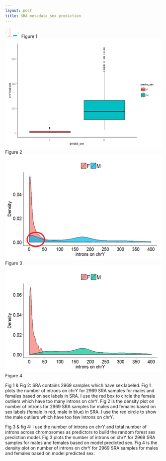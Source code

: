```yaml
---
layout: post
title: SRA metadata sex prediction
---
```

<img src="/images/fulls/before prediction.png" width="48"> 
Figure 1
<img src="/images/fulls/after prediction.png" class="fit image"> 
Figure 2
<img src="/images/fulls/before prediction-1.png" class="fit image"> 
Figure 3
<img src="/images/fulls/after prediction-2.png" class="fit image"> 
Figure 4


Fig 1 & Fig 2: SRA contains 2969 samples which have sex labeled.
Fig 1 plots the number of introns on chrY for 2969 SRA samples for males and females based on sex labels in SRA. I use the red box to circle the female outliers which have too many introns on chrY.
Fig 2 is the density plot on number of introns for 2969 SRA samples for males and females based on sex labels (female in red, male in blue) in SRA. I use the red circle to show the male outliers which have too few introns on chrY.

Fig 3 & fig 4: I use the number of introns on chrY and total number of introns across chromosomes as predictors to build the random forest sex prediction model.
Fig 3 plots the number of introns on chrY for 2969 SRA samples for males and females based on model predicted sex.
Fig 4 is the density plot on number of introns on chrY for 2969 SRA samples for males and females based on model predicted sex.

